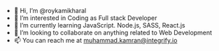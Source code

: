 - 👋 Hi, I’m @roykamikharal
- 👀 I’m interested in Coding as Full stack Developer
- 🌱 I’m currently learning JavaScript. Node.js, SASS, React.js
- 💞️ I’m looking to collaborate on anything related to Web Development
- 📫 You can reach me at muhammad.kamran@integrify.io

<!---
roykamikharal/roykamikharal is a ✨ special ✨ repository because its `README.md` (this file) appears on your GitHub profile.
You can click the Preview link to take a look at your changes.
--->
